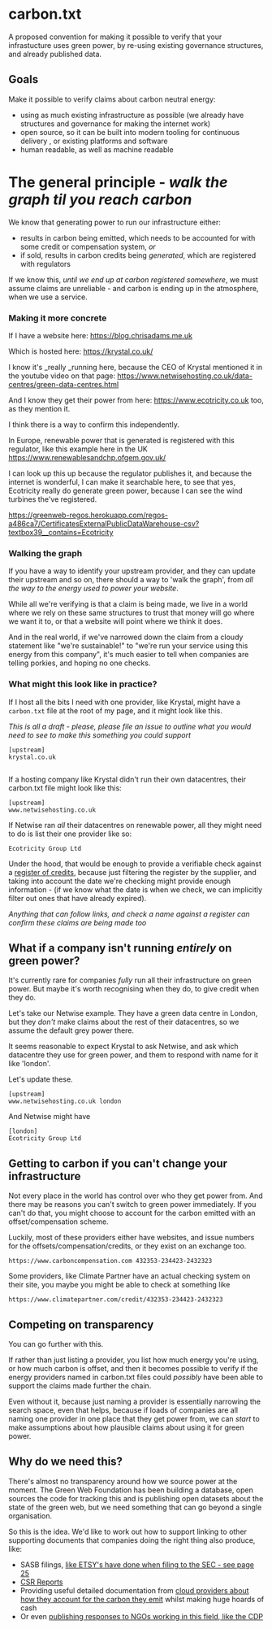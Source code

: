 # carbon.txt

A proposed convention for making it possible to verify that your infrastucture uses green power, by re-using existing governance structures, and already published data.

## Goals

Make it possible to verify claims about carbon neutral energy:

- using as much existing infrastructure as possible (we already have structures and governance for making the internet work)
- open source, so it can be built into modern tooling for continuous delivery , or existing platforms and software
- human readable, as well as machine readable


# The general principle - _walk the graph til you reach carbon_

We know that generating power to run our infrastructure either:

- results in carbon being emitted, which needs to be accounted for with some credit or compensation system, _or_
- if sold, results in carbon credits being _generated_, which are registered with regulators

If we know this, _until we end up at carbon registered somewhere_, we must assume claims are unreliable - and carbon is ending up in the atmosphere, when we use a service.

### Making it more concrete

If I have a website here: https://blog.chrisadams.me.uk

Which is hosted here: https://krystal.co.uk/

I know it's _really _running here, because the CEO of Krystal mentioned it in the youtube video on that page: https://www.netwisehosting.co.uk/data-centres/green-data-centres.html

And I know they get their power from here: https://www.ecotricity.co.uk too, as they mention it.

I think there is a way to confirm this independently.

In Europe, renewable power that is generated is registered with this regulator, like this example here in the UK https://www.renewablesandchp.ofgem.gov.uk/

I can look up this up because the regulator publishes it, and because the internet is wonderful, I can make it searchable here, to see that yes, Ecotricity really do generate green power, because I can see the wind turbines the've registered.

https://greenweb-regos.herokuapp.com/regos-a486ca7/CertificatesExternalPublicDataWarehouse-csv?textbox39__contains=Ecotricity

### Walking the graph

If you have a way to identify your upstream provider, and they can update their upstream and so on, there should a way to 'walk the graph', from _all the way to the energy used to power your website_.

While all we're verifying is that a claim is being made, we live in a world where we rely on these same structures to trust that money will go where we want it to, or that a website will point where we think it does.

And in the real world, if we've narrowed down the claim from a cloudy statement like "we're sustainable!" to "we're run your service using this energy from this company", it's much easier to tell when companies are telling porkies, and hoping no one checks.

### What might this look like in practice?


If I host all the bits I need with one provider, like Krystal, might have a `carbon.txt` file at the root of my page, and it might look like this.

_This is all a draft - please, please file an issue to outline what you would need to see to make this something you could support_

```
[upstream]
krystal.co.uk


```

If a hosting company like Krystal didn't run their own datacentres, their carbon.txt file might look like this:

```
[upstream]
www.netwisehosting.co.uk
```

If Netwise ran _all_ their datacentres on renewable power, all they might need to do is list their one provider like so:

```
Ecotricity Group Ltd
```

Under the hood, that would be enough to provide a verifiable check against a [register of credits](https://greenweb-regos.herokuapp.com/regos-a486ca7/CertificatesExternalPublicDataWarehouse-csv?textbox39__contains=Ecotricity+Group+Ltd), because just filtering the register by the supplier, and taking into account the date we're checking might provide enough information - (if we know what the date is when we check, we can implicitly filter out ones that have already expired).

_Anything that can follow links, and check a name against a register can confirm these claims are being made too_

## What if a company isn't running _entirely_ on green power?

It's currently rare for companies _fully_ run all their infrastructure on green power. But maybe it's worth recognising when they do, to give credit when they do.

Let's take our Netwise example. They have a green data centre in London, but they _don't_ make claims about the rest of their datacentres, so we assume the default grey power there.

It seems reasonable to expect Krystal to ask Netwise, and ask which datacentre they use for green power, and them to respond with name for it like 'london'. 

Let's update these.


```
[upstream]
www.netwisehosting.co.uk london
```

And Netwise might have 

```
[london]
Ecotricity Group Ltd
```

## Getting to carbon if you can't change your infrastructure

Not every place in the world has control over who they get power from. And there may be reasons you can't switch to green power immediately. If you can't do that, you might choose to account for the carbon emitted with an offset/compensation scheme.

Luckily, most of these providers either have websites, and issue numbers for the offsets/compensation/credits, or they exist on an exchange too.

```
https://www.carboncompensation.com 432353-234423-2432323
```

Some providers, like Climate Partner have an actual checking system on their site, you maybe you might be able to check at something like

```
https://www.climatepartner.com/credit/432353-234423-2432323

```



## Competing on transparency

You can go further with this.

If rather than just listing a provider, you list how much energy you're using, or how much carbon is offset, and then it becomes possible to verify if the energy providers named in carbon.txt files could _possibly_ have been able to support the claims made further the chain.

Even without it, because just naming a provider is essentially narrowing the search space, even that helps, because if loads of companies are all naming one provider in one place that they get power from, we can _start_ to make assumptions about how plausible claims about using it for green power.

## Why do we need this?

There's almost no transparency around how we source power at the moment. The Green Web Foundation has been building a database, open sources the code for tracking this and is publishing open datasets about the state of the green web, but we need something that can go beyond a single organisation.

So this is the idea. We'd like to work out how to support linking to other supporting documents that companies doing the right thing also produce, like:

- SASB filings, [like ETSY's have done when filing to the SEC - see page 25](https://investors.etsy.com/financials/sec-filings/sec-filings-details/default.aspx?FilingId=13261228)
- [CSR Reports](https://storage.googleapis.com/gweb-sustainability.appspot.com/pdf/Google_2018-Environmental-Report.pdf)
- Providing useful detailed documentation from [cloud providers about how they account for the carbon they emit](https://storage.googleapis.com/gweb-sustainability.appspot.com/pdf/24x7-carbon-free-energy-data-centers.pdf) whilst making huge hoards of cash
- Or even [publishing responses to NGOs working in this field, like the CDP](https://storage.googleapis.com/gweb-environment.appspot.com/pdf/alphabet-2017-cdp-climate-change-response.pdf)




